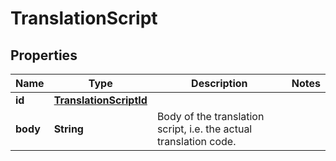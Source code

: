 

# TranslationScript


## Properties

| Name | Type | Description | Notes |
|------------ | ------------- | ------------- | -------------|
|**id** | [**TranslationScriptId**](TranslationScriptId.md) |  |  |
|**body** | **String** | Body of the translation script, i.e. the actual translation code. |  |



